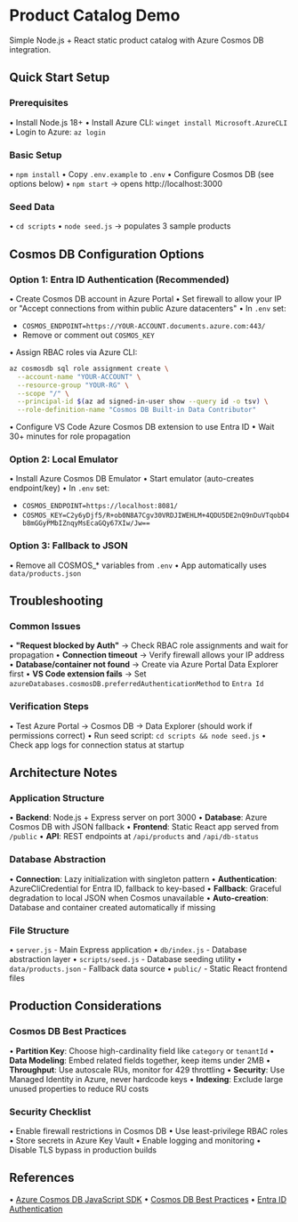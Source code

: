 # Product Catalog Demo

Simple Node.js + React static product catalog with Azure Cosmos DB integration.

## Quick Start Setup

### Prerequisites
• Install Node.js 18+
• Install Azure CLI: `winget install Microsoft.AzureCLI`
• Login to Azure: `az login`

### Basic Setup
• `npm install`
• Copy `.env.example` to `.env`
• Configure Cosmos DB (see options below)
• `npm start` → opens http://localhost:3000

### Seed Data
• `cd scripts`
• `node seed.js` → populates 3 sample products

## Cosmos DB Configuration Options

### Option 1: Entra ID Authentication (Recommended)

• Create Cosmos DB account in Azure Portal
• Set firewall to allow your IP or "Accept connections from within public Azure datacenters"
• In `.env` set:

- `COSMOS_ENDPOINT=https://YOUR-ACCOUNT.documents.azure.com:443/`
- Remove or comment out `COSMOS_KEY`

• Assign RBAC roles via Azure CLI:

```bash
az cosmosdb sql role assignment create \
  --account-name "YOUR-ACCOUNT" \
  --resource-group "YOUR-RG" \
  --scope "/" \
  --principal-id $(az ad signed-in-user show --query id -o tsv) \
  --role-definition-name "Cosmos DB Built-in Data Contributor"
```

• Configure VS Code Azure Cosmos DB extension to use Entra ID
• Wait 30+ minutes for role propagation

### Option 2: Local Emulator

• Install Azure Cosmos DB Emulator
• Start emulator (auto-creates endpoint/key)
• In `.env` set:

- `COSMOS_ENDPOINT=https://localhost:8081/`
- `COSMOS_KEY=C2y6yDjf5/R+ob0N8A7Cgv30VRDJIWEHLM+4QDU5DE2nQ9nDuVTqobD4b8mGGyPMbIZnqyMsEcaGQy67XIw/Jw==`

### Option 3: Fallback to JSON

• Remove all COSMOS_* variables from `.env`
• App automatically uses `data/products.json`

## Troubleshooting

### Common Issues
• **"Request blocked by Auth"** → Check RBAC role assignments and wait for propagation
• **Connection timeout** → Verify firewall allows your IP address
• **Database/container not found** → Create via Azure Portal Data Explorer first
• **VS Code extension fails** → Set `azureDatabases.cosmosDB.preferredAuthenticationMethod` to `Entra Id`

### Verification Steps
• Test Azure Portal → Cosmos DB → Data Explorer (should work if permissions correct)
• Run seed script: `cd scripts && node seed.js`
• Check app logs for connection status at startup

## Architecture Notes

### Application Structure
• **Backend**: Node.js + Express server on port 3000
• **Database**: Azure Cosmos DB with JSON fallback
• **Frontend**: Static React app served from `/public`
• **API**: REST endpoints at `/api/products` and `/api/db-status`

### Database Abstraction
• **Connection**: Lazy initialization with singleton pattern
• **Authentication**: AzureCliCredential for Entra ID, fallback to key-based
• **Fallback**: Graceful degradation to local JSON when Cosmos unavailable
• **Auto-creation**: Database and container created automatically if missing

### File Structure
• `server.js` - Main Express application
• `db/index.js` - Database abstraction layer
• `scripts/seed.js` - Database seeding utility
• `data/products.json` - Fallback data source
• `public/` - Static React frontend files

## Production Considerations

### Cosmos DB Best Practices
• **Partition Key**: Choose high-cardinality field like `category` or `tenantId`
• **Data Modeling**: Embed related fields together, keep items under 2MB
• **Throughput**: Use autoscale RUs, monitor for 429 throttling
• **Security**: Use Managed Identity in Azure, never hardcode keys
• **Indexing**: Exclude large unused properties to reduce RU costs

### Security Checklist
• Enable firewall restrictions in Cosmos DB
• Use least-privilege RBAC roles
• Store secrets in Azure Key Vault
• Enable logging and monitoring
• Disable TLS bypass in production builds

## References

• [Azure Cosmos DB JavaScript SDK](https://learn.microsoft.com/azure/cosmos-db/sql-api-sdk-node)
• [Cosmos DB Best Practices](https://learn.microsoft.com/azure/well-architected/service-guides/cosmos-db)
• [Entra ID Authentication](https://learn.microsoft.com/azure/cosmos-db/how-to-setup-rbac)


